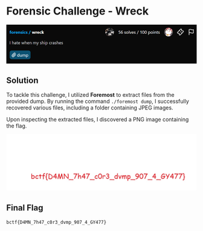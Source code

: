 # Forensic Challenge - Wreck

![Challenge](https://github.com/x03ee/BuckeyeCTF-2024/blob/main/forensic/wreck/challenge.PNG)

## Solution
To tackle this challenge, I utilized **Foremost** to extract files from the provided dump. By running the command `./foremost dump`, I successfully recovered various files, including a folder containing JPEG images.

Upon inspecting the extracted files, I discovered a PNG image containing the flag.

![Extracted PNG Flag](https://github.com/x03ee/BuckeyeCTF-2024/blob/main/forensic/wreck/flag.jpg)

## Final Flag
```
bctf{D4MN_7h47_c0r3_dvmp_907_4_GY477}
```
